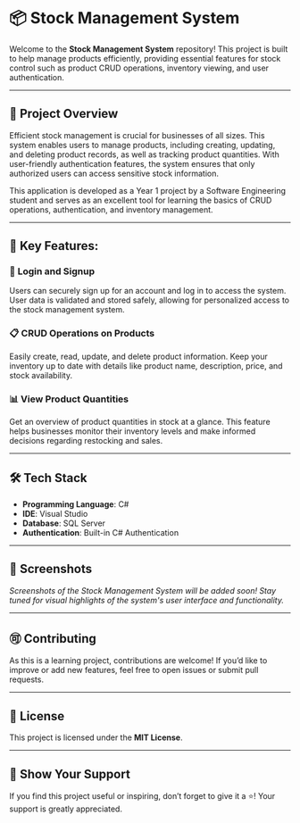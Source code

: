 # 📦 **Stock Management System**

Welcome to the **Stock Management System** repository! This project is built to help manage products efficiently, providing essential features for stock control such as product CRUD operations, inventory viewing, and user authentication.

---

## 🌟 **Project Overview**

Efficient stock management is crucial for businesses of all sizes. This system enables users to manage products, including creating, updating, and deleting product records, as well as tracking product quantities. With user-friendly authentication features, the system ensures that only authorized users can access sensitive stock information. 

This application is developed as a Year 1 project by a Software Engineering student and serves as an excellent tool for learning the basics of CRUD operations, authentication, and inventory management.

---

## 🥇 **Key Features:**

### 🔑 **Login and Signup**  
Users can securely sign up for an account and log in to access the system. User data is validated and stored safely, allowing for personalized access to the stock management system.

### 📋 **CRUD Operations on Products**  
Easily create, read, update, and delete product information. Keep your inventory up to date with details like product name, description, price, and stock availability.

### 📊 **View Product Quantities**  
Get an overview of product quantities in stock at a glance. This feature helps businesses monitor their inventory levels and make informed decisions regarding restocking and sales.

---

## 🛠️ **Tech Stack**

- **Programming Language**: C#
- **IDE**: Visual Studio
- **Database**: SQL Server
- **Authentication**: Built-in C# Authentication

---

## 📲 **Screenshots**
*Screenshots of the Stock Management System will be added soon! Stay tuned for visual highlights of the system's user interface and functionality.*

---

## 🉑 **Contributing**

As this is a learning project, contributions are welcome! If you’d like to improve or add new features, feel free to open issues or submit pull requests.

---

## 📝 **License**
This project is licensed under the **MIT License**.

---

## 👏 **Show Your Support**
If you find this project useful or inspiring, don’t forget to give it a ⭐️! Your support is greatly appreciated.
